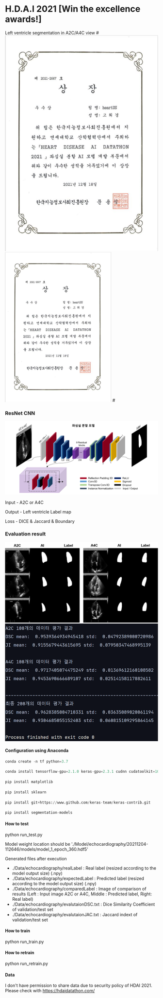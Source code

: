 # H.D.A.I 2021 [Win the excellence awards!]
Left ventricle segmentation in A2C/A4C view
#![prize](./Figures/prize.JPG)
<img width="350" src="./Figures/prize.JPG">
#</p>

### ResNet CNN
![model](./Figures/model.png)

Input - A2C or A4C

Output - Left ventricle Label map

Loss - DICE & Jaccard & Boundary 

### Evaluation result
![result1](./Figures/result1.png)
![result2](./Figures/result2.png)

#### Configuration using Anaconda
```python
conda create -n tf python=3.7

conda install tensorflow-gpu=2.1.0 keras-gpu=2.3.1 cudnn cudatoolkit=10.1

pip install matplotlib

pip install sklearn

pip install git+https://www.github.com/keras-team/keras-contrib.git

pip install segmentation-models
```

#### How to test 
python run_test.py 

Model weight location should be './Model/echocardiography/20211204-112646/models/model_1_epoch_360.hdf5'

Generated files after execution
- ./Data/echocardiography/realLabel : Real label (resized according to the model output size) (.npy)
- ./Data/echocardiography/expectedLabel : Predicted label (resized according to the model output size) (.npy)
- ./Data/echocardiography/comparedLabel : Image of comparison of results (Left : Input image A2C or A4C, Middle : Predicted label, Right: Real label)
- ./Data/echocardiography/evalutaionDSC.txt : Dice Similarity Coefficient of validation/test set
- ./Data/echocardiography/evalutaionJAC.txt : Jaccard indext of validation/test set

#### How to train
python run_train.py

#### How to retrain
python  run_retrain.py

#### Data
I don't have permission to share data due to security policy of HDAI 2021. 
Please check with https://hdaidatathon.com/


